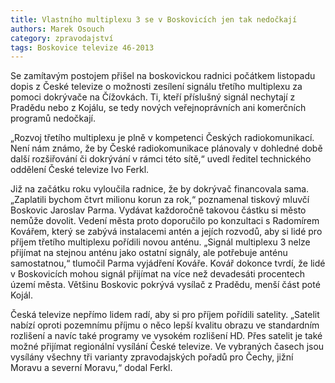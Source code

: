 ```yaml
---
title: Vlastního multiplexu 3 se v Boskovicích jen tak nedočkají
authors: Marek Osouch
category: zpravodajství
tags: Boskovice televize 46-2013
---
```


Se zamítavým postojem přišel na boskovickou radnici počátkem listopadu dopis z České televize o možnosti zesílení signálu třetího multiplexu za pomoci dokrývače na Čížovkách. Ti, kteří příslušný signál nechytají z Pradědu nebo z Kojálu, se tedy nových veřejnoprávních ani komerčních programů nedočkají.

„Rozvoj třetího multiplexu je plně v kompetenci Českých radiokomunikací. Není nám známo, že by České radiokomunikace plánovaly v dohledné době další rozšiřování či dokrývání v rámci této sítě,“ uvedl ředitel technického oddělení České televize Ivo Ferkl.

Již na začátku roku vyloučila radnice, že by dokrývač financovala sama. „Zaplatili bychom čtvrt milionu korun za rok,“ poznamenal tiskový mluvčí Boskovic Jaroslav Parma. Vydávat každoročně takovou částku si město nemůže dovolit. Vedení města proto doporučilo po konzultaci s Radomírem Kovářem, který se zabývá instalacemi antén a jejích rozvodů, aby si lidé pro příjem třetího multiplexu pořídili novou anténu. „Signál multiplexu 3 nelze přijímat na stejnou anténu jako ostatní signály, ale potřebuje anténu samostatnou,“ tlumočil Parma vyjádření Kováře. Kovář dokonce tvrdí, že lidé v Boskovicích mohou signál přijímat na více než devadesáti procentech území města. Většinu Boskovic pokrývá vysílač z Pradědu, menší část poté Kojál.

Česká televize nepřímo lidem radí, aby si pro příjem pořídili satelity. „Satelit nabízí oproti pozemnímu příjmu o něco lepší kvalitu obrazu ve standardním rozlišení a navíc také programy ve vysokém rozlišení HD. Přes satelit je také možné přijímat regionální vysílání České televize. Ve vybraných časech jsou vysílány všechny tři varianty zpravodajských pořadů pro Čechy, jižní Moravu a severní Moravu,“ dodal Ferkl.
